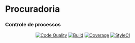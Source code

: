 # Procuradoria
### Controle de processos

<p align="center">
    <a href="https://scrutinizer-version.com/g/alerj/procuradoria/?branch=master"><img alt="Code Quality" src="https://img.shields.io/scrutinizer/g/alerj/procuradoria.svg?style=flat-square"></a>
    <a href="https://scrutinizer-version.com/g/alerj/procuradoria/?branch=master"><img alt="Build" src="https://img.shields.io/scrutinizer/build/g/alerj/procuradoria.svg?style=flat-square"></a>
    <a href="https://scrutinizer-version.com/g/alerj/procuradoria/?branch=master"><img alt="Coverage" src="https://img.shields.io/scrutinizer/coverage/g/alerj/procuradoria.svg?style=flat-square"></a>
    <a href="https://styleci.io/repos/116709546"><img alt="StyleCI" src="https://styleci.io/repos/116709546/shield"></a>
</p>
